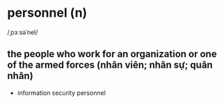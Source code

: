 # personnel (n)

/ˌpɜːsəˈnel/

## the people who work for an organization or one of the armed forces (nhân viên; nhân sự; quân nhân)

- information security personnel